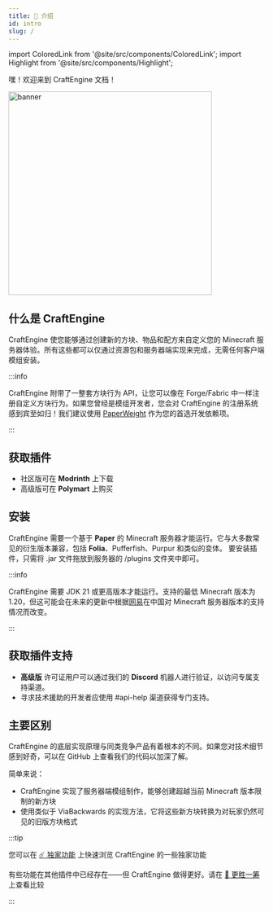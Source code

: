 ```yaml
---
title: 📗 介绍
id: intro
slug: /
---
```


import ColoredLink from '@site/src/components/ColoredLink';
import Highlight from '@site/src/components/Highlight';

嘿！欢迎来到 CraftEngine 文档！

<div style={{ display: 'flex', justifyContent: 'center' }}>
  <img src="img/craftengine.gif" alt="banner" width="400" height="400" />
</div>


## 什么是 CraftEngine

CraftEngine 使您能够通过创建新的方块、物品和配方来自定义您的 Minecraft 服务器体验。所有这些都可以仅通过资源包和服务器端实现来完成，无需任何客户端模组安装。

:::info

CraftEngine 附带了一整套方块行为 API，让您可以像在 Forge/Fabric 中一样注册自定义方块行为。如果您曾经是模组开发者，您会对 CraftEngine 的注册系统感到宾至如归！我们建议使用 [PaperWeight](https://github.com/PaperMC/paperweight) 作为您的首选开发依赖项。

:::

## 获取插件
- 社区版可在 <Highlight color="#3CB371"><ColoredLink to="https://modrinth.com/plugin/craftengine" color="#ffffff">**Modrinth**</ColoredLink></Highlight> 上下载
- 高级版可在 <Highlight color="#2E8B57"><ColoredLink to="https://polymart.org/product/7624/craftengine" color="#ffffff">**Polymart**</ColoredLink></Highlight> 上购买

## 安装

CraftEngine 需要一个基于 <Highlight color="#1877F2"><ColoredLink to="https://papermc.io/downloads/paper" color="#ffffff">**Paper**</ColoredLink></Highlight> 的 Minecraft 服务器才能运行。它与大多数常见的衍生版本兼容，包括 <Highlight color="#1877F2"><ColoredLink to="https://papermc.io/downloads/folia" color="#ffffff">**Folia**</ColoredLink></Highlight>、Pufferfish、Purpur 和类似的变体。
要安装插件，只需将 .jar 文件拖放到服务器的 /plugins 文件夹中即可。

:::info

CraftEngine 需要 JDK 21 或更高版本才能运行。支持的最低 Minecraft 版本为 1.20，但这可能会在未来的更新中根据[网易](https://minecraft.wiki/w/China_Edition)在中国对 Minecraft 服务器版本的支持情况而改变。

:::

## 获取插件支持
- <Highlight color="#FFA500">**高级版**</Highlight> 许可证用户可以通过我们的 <Highlight color="#9370DB"><ColoredLink to="https://discord.gg/xiaomomi" color="#ffffff">**Discord**</ColoredLink></Highlight> 机器人进行验证，以访问专属支持渠道。
- 寻求技术援助的开发者应使用 #api-help 渠道获得专门支持。

## 主要区别
CraftEngine 的底层实现原理与同类竞争产品有着根本的不同。如果您对技术细节感到好奇，可以在 GitHub 上查看我们的代码以加深了解。

简单来说：
- CraftEngine 实现了服务器端模组制作，能够创建超越当前 Minecraft 版本限制的新方块
- 使用类似于 ViaBackwards 的实现方法，它将这些新方块转换为对玩家仍然可见的旧版方块格式

:::tip

您可以在 [☄️ 独家功能](./intro/exclusive_feature) 上快速浏览 CraftEngine 的一些独家功能

有些功能在其他插件中已经存在——但 CraftEngine 做得更好。请在 [🥕 更胜一筹](./intro/simply_better) 上查看比较

:::
